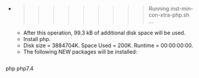 * >>>>>>>>> Running inst-min-con-xtra-php.sh ...
  * After this operation, 99.3 kB of additional disk space will be used.
  * Install php.
  * Disk size = 3884704K. Space Used = 200K. Runtime = 00:00:00:00.
  * The following NEW packages will be installed:
  ```bash
php php7.4
  ```
